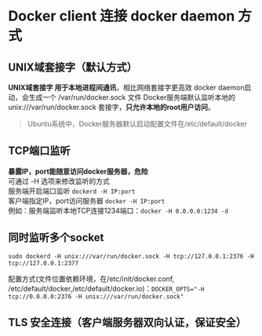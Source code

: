 # Docker client 连接 docker daemon 方式

UNIX域套接字（默认方式）
-----------
**UNIX域套接字 用于本地进程间通讯**，相比网络套接字更高效
docker daemon启动，会生成一个 /var/run/docker.sock 文件
Docker服务端默认监听本地的 unix:///var/run/docker.sock 套接字，**只允许本地的root用户访问**。

> Ubuntu系统中，Docker服务器默认启动配置文件在/etc/default/docker

TCP端口监听
----------
**暴露IP，port能随意访问docker服务器，危险**<br>
可通过 -H 选项来修改监听的方式<br>
服务端开启端口监听 `dockerd -H IP:port`<br>
客户端指定IP，port访问服务器 `docker -H IP:port`<br>
例如：服务端监听本地TCP连接1234端口：`docker -H 0.0.0.0:1234 -d`<br>

同时监听多个socket
-------------------
`sudo dockerd -H unix:///var/run/docker.sock -H tcp://127.0.0.1:2376 -H tcp://127.0.0.1:2377`

配置方式(文件位置依赖环境，在/etc/init/docker.conf, /etc/default/docker,/etc/default/docker.io)：`DOCKER_OPTS="-H tcp://0.0.0.0:2376 -H unix:///var/run/docker.sock"`

TLS 安全连接（客户端服务器双向认证，保证安全）
-----------
